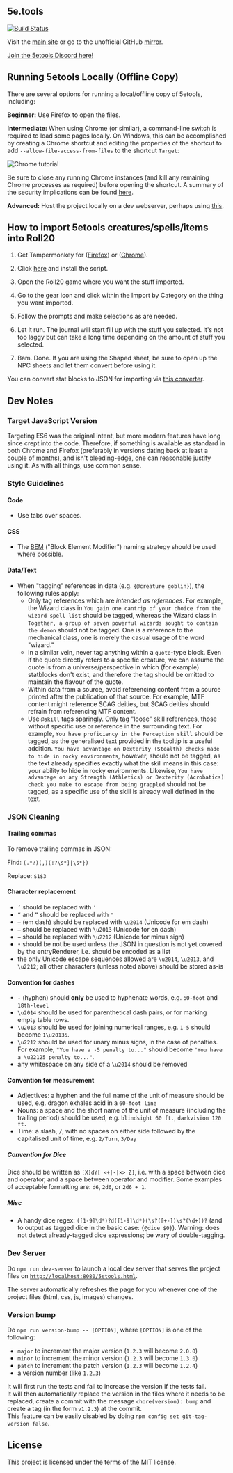 ## 5e.tools

[![Build Status](https://ci.develop.5etools.com/api/badges/5eTools/5etoolsR20/status.svg)](https://ci.develop.5etools.com/5eTools/5etoolsR20)

Visit the [main site](https://5e.tools/5etools.html) or go to the unofficial GitHub [mirror](5etools.html).

[Join the 5etools Discord here!](https://discord.gg/AzyBjtQ)

## Running 5etools Locally (Offline Copy)
There are several options for running a local/offline copy of 5etools, including:

**Beginner:** Use Firefox to open the files.

**Intermediate:** When using Chrome (or similar), a command-line switch is required to load some pages locally. On Windows, this can be accomplished by creating a Chrome shortcut and editing the properties of the shortcut to add `--allow-file-access-from-files` to the shortcut `Target`:

![Chrome tutorial](https://raw.githubusercontent.com/TheGiddyLimit/TheGiddyLimit.github.io/master/chrome-tutorial.png "Chrome tutorial")

Be sure to close any running Chrome instances (and kill any remaining Chrome processes as required) before opening the shortcut. A summary of the security implications can be found [here](https://superuser.com/a/873527).
 
**Advanced:** Host the project locally on a dev webserver, perhaps using [this](https://github.com/cortesi/devd).

## How to import 5etools creatures/spells/items into Roll20
1. Get Tampermonkey for ([Firefox](https://tampermonkey.net/?ext=dhdg&browser=firefox)) or ([Chrome](https://tampermonkey.net/)).

2. Click [here](https://get.5e.tools/script/betteR20-5etools.user.js) and install the script.

3. Open the Roll20 game where you want the stuff imported.

4. Go to the gear icon and click within the Import by Category on the thing you want imported.

5. Follow the prompts and make selections as are needed.

6. Let it run. The journal will start fill up with the stuff you selected. It's not too laggy but can take a long time depending on the amount of stuff you selected.

7. Bam. Done. If you are using the Shaped sheet, be sure to open up the NPC sheets and let them convert before using it.

You can convert stat blocks to JSON for importing via [this converter](converter.html).

## Dev Notes
### Target JavaScript Version
Targeting ES6 was the original intent, but more modern features have long since crept into the code. Therefore, if something is available as standard in both Chrome and Firefox (preferably in versions dating back at least a couple of months), and isn't bleeding-edge, one can reasonable justify using it. As with all things, use common sense.

### Style Guidelines
#### Code
- Use tabs over spaces.

#### CSS
- The [BEM](http://getbem.com/) ("Block Element Modifier") naming strategy should be used where possible.

#### Data/Text
- When "tagging" references in data (e.g. `{@creature goblin}`), the following rules apply:
	- Only tag references which are _intended as references_. For example, the Wizard class in `You gain one cantrip of your choice from the wizard spell list` should be tagged, whereas the Wizard class in `Together, a group of seven powerful wizards sought to contain the demon` should not be tagged. One is a reference to the mechanical class, one is merely the casual usage of the word "wizard." 
	- In a similar vein, never tag anything within a `quote`-type block. Even if the quote directly refers to a specific creature, we can assume the quote is from a universe/perspective in which (for example) statblocks don't exist, and therefore the tag should be omitted to maintain the flavour of the quote.
	- Within data from a source, avoid referencing content from a source printed after the publication of that source. For example, MTF content might reference SCAG deities, but SCAG deities should refrain from referencing MTF content.
	- Use `@skill` tags sparingly. Only tag "loose" skill references, those without specific use or reference in the surrounding text. For example, `You have proficiency in the Perception skill` should be tagged, as the generalised text provided in the tooltip is a useful addition. `You have advantage on Dexterity (Stealth) checks made to hide in rocky environments`, however, should not be tagged, as the text already specifies exactly what the skill means in this case: your ability to hide in rocky environments. Likewise, `You have advantage on any Strength (Athletics) or Dexterity (Acrobatics) check you make to escape from being grappled` should not be tagged, as a specific use of the skill is already well defined in the text.

### JSON Cleaning
#### Trailing commas
To remove trailing commas in JSON:

Find: `(.*?)(,)(:?\s*]|\s*})`

Replace: `$1$3`

#### Character replacement
- `’` should be replaced with `'`
- `“` and `”` should be replaced with `"`
- `—` (em dash) should be replaced with `\u2014` (Unicode for em dash)
- `–` should be replaced with `\u2013` (Unicode for en dash)
- `−` should be replaced with `\u2212` (Unicode for minus sign)
- `•` should be not be used unless the JSON in question is not yet covered by the entryRenderer, i.e. should be encoded as a list
- the only Unicode escape sequences allowed are `\u2014`, `\u2013`, and `\u2212`; all other characters (unless noted above) should be stored as-is

#### Convention for dashes
- `-` (hyphen) should **only** be used to hyphenate words, e.g. `60-foot` and `18th-level`
- `\u2014` should be used for parenthetical dash pairs, or for marking empty table rows.
- `\u2013` should be used for joining numerical ranges, e.g. `1-5` should become `1\u20135`. 
- `\u2212` should be used for unary minus signs, in the case of penalties. For example, `"You have a -5 penalty to..."` should become `"You have a \u22125 penalty to..."`. 
- any whitespace on any side of a `\u2014` should be removed

#### Convention for measurement
- Adjectives: a hyphen and the full name of the unit of measure should be used, e.g. dragon exhales acid in a `60-foot line`
- Nouns: a space and the short name of the unit of measure (including the trailing period) should be used, e.g. `blindsight 60 ft.`, `darkvision 120 ft.`
- Time: a slash, `/`, with no spaces on either side followed by the capitalised unit of time, e.g. `2/Turn`, `3/Day`

##### Convention for Dice
Dice should be written as `[X]dY[ <+|-|×> Z]`, i.e. with a space between dice and operator, and a space between operator and modifier. Some examples of acceptable formatting are: `d6`, `2d6`, or `2d6 + 1`.

##### Misc

- A handy dice regex: `([1-9]\d*)?d([1-9]\d*)(\s?([+-])\s?(\d+))?` (and to output as tagged dice in the basic case: `{@dice $0}`). Warning: does not detect already-tagged dice expressions; be wary of double-tagging.

### Dev Server

Do `npm run dev-server` to launch a local dev server that serves the project files on [`http://localhost:8080/5etools.html`](http://localhost:8080/5etools.html).

The server automatically refreshes the page for you whenever one of the project files (html, css, js, images) changes.

### Version bump

Do `npm run version-bump -- [OPTION]`, where `[OPTION]` is one of the following:

- `major` to increment the major version (`1.2.3` will become `2.0.0`)
- `minor` to increment the minor version (`1.2.3` will become `1.3.0`)
- `patch` to increment the patch version (`1.2.3` will become `1.2.4`)
- a version number (like `1.2.3`)

It will first run the tests and fail to increase the version if the tests fail.  
It will then automatically replace the version in the files where it needs to be replaced, create a commit with the message `chore(version): bump` and create a tag (in the form `v1.2.3`) at the commit.  
This feature can be easily disabled by doing `npm config set git-tag-version false`. 

## License

This project is licensed under the terms of the MIT license.
